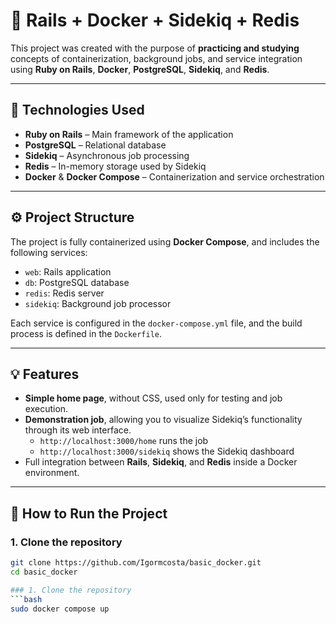 # 🧱 Rails + Docker + Sidekiq + Redis

This project was created with the purpose of **practicing and studying** concepts of containerization, background jobs, and service integration using **Ruby on Rails**, **Docker**, **PostgreSQL**, **Sidekiq**, and **Redis**.

---

## 🚀 Technologies Used

- **Ruby on Rails** – Main framework of the application  
- **PostgreSQL** – Relational database  
- **Sidekiq** – Asynchronous job processing  
- **Redis** – In-memory storage used by Sidekiq  
- **Docker** & **Docker Compose** – Containerization and service orchestration

---

## ⚙️ Project Structure

The project is fully containerized using **Docker Compose**, and includes the following services:

- `web`: Rails application  
- `db`: PostgreSQL database  
- `redis`: Redis server  
- `sidekiq`: Background job processor

Each service is configured in the `docker-compose.yml` file, and the build process is defined in the `Dockerfile`.

---

## 💡 Features

- **Simple home page**, without CSS, used only for testing and job execution.  
- **Demonstration job**, allowing you to visualize Sidekiq’s functionality through its web interface.  
  - `http://localhost:3000/home` runs the job  
  - `http://localhost:3000/sidekiq` shows the Sidekiq dashboard  
- Full integration between **Rails**, **Sidekiq**, and **Redis** inside a Docker environment.

---

## 🧩 How to Run the Project

### 1. Clone the repository
```bash
git clone https://github.com/Igormcosta/basic_docker.git
cd basic_docker

### 1. Clone the repository
```bash
sudo docker compose up